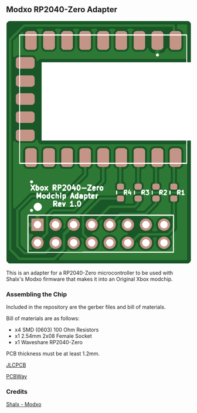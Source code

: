 ## Modxo RP2040-Zero Adapter

<img src="/pcb.png"> 

This is an adapter for a RP2040-Zero microcontroller to be used with Shalx's Modxo firmware that makes it into an Original Xbox modchip.

### Assembling the Chip
Included in the repository are the gerber files and bill of materials.

Bill of materials are as follows:
- x4 SMD (0603) 100 Ohm Resistors
- x1 2.54mm 2x08 Female Socket
- x1 Waveshare RP2040-Zero

PCB thickness must be at least 1.2mm.

[JLCPCB](https://jlcpcb.com)

[PCBWay](https://pcbway.com)

### Credits

[Shalx - Modxo](https://github.com/shalxmva/modxo)
